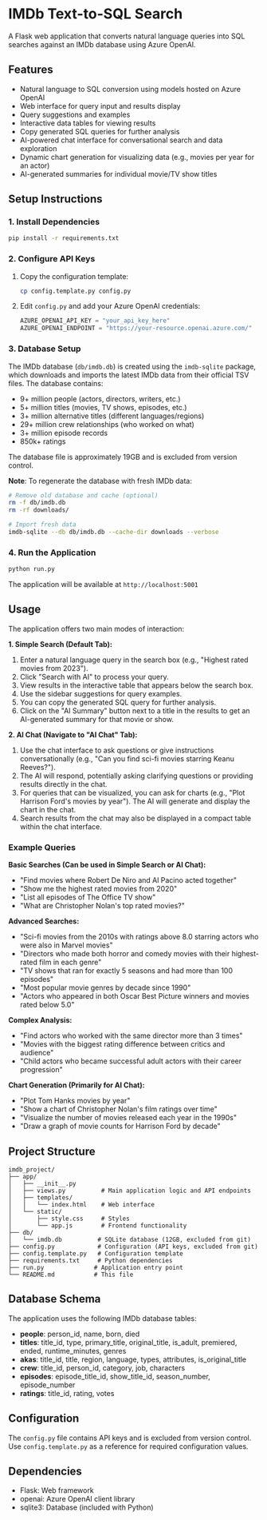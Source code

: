# IMDb Text-to-SQL Search

A Flask web application that converts natural language queries into SQL searches against an IMDb database using Azure OpenAI.

## Features

- Natural language to SQL conversion using models hosted on Azure OpenAI
- Web interface for query input and results display
- Query suggestions and examples
- Interactive data tables for viewing results
- Copy generated SQL queries for further analysis
- AI-powered chat interface for conversational search and data exploration
- Dynamic chart generation for visualizing data (e.g., movies per year for an actor)
- AI-generated summaries for individual movie/TV show titles

## Setup Instructions

### 1. Install Dependencies

```bash
pip install -r requirements.txt
```

### 2. Configure API Keys

1. Copy the configuration template:
   ```bash
   cp config.template.py config.py
   ```

2. Edit `config.py` and add your Azure OpenAI credentials:
   ```python
   AZURE_OPENAI_API_KEY = "your_api_key_here"
   AZURE_OPENAI_ENDPOINT = "https://your-resource.openai.azure.com/"
   ```

### 3. Database Setup

The IMDb database (`db/imdb.db`) is created using the `imdb-sqlite` package, which downloads and imports the latest IMDb data from their official TSV files. The database contains:

- 9+ million people (actors, directors, writers, etc.)
- 5+ million titles (movies, TV shows, episodes, etc.)  
- 3+ million alternative titles (different languages/regions)
- 29+ million crew relationships (who worked on what)
- 3+ million episode records
- 850k+ ratings

The database file is approximately 19GB and is excluded from version control.

**Note**: To regenerate the database with fresh IMDb data:
```bash
# Remove old database and cache (optional)
rm -f db/imdb.db
rm -rf downloads/

# Import fresh data
imdb-sqlite --db db/imdb.db --cache-dir downloads --verbose
```

### 4. Run the Application

```bash
python run.py
```

The application will be available at `http://localhost:5001`

## Usage

The application offers two main modes of interaction:

**1. Simple Search (Default Tab):**
   1. Enter a natural language query in the search box (e.g., "Highest rated movies from 2023").
   2. Click "Search with AI" to process your query.
   3. View results in the interactive table that appears below the search box.
   4. Use the sidebar suggestions for query examples.
   5. You can copy the generated SQL query for further analysis.
   6. Click on the "AI Summary" button next to a title in the results to get an AI-generated summary for that movie or show.

**2. AI Chat (Navigate to "AI Chat" Tab):**
   1. Use the chat interface to ask questions or give instructions conversationally (e.g., "Can you find sci-fi movies starring Keanu Reeves?").
   2. The AI will respond, potentially asking clarifying questions or providing results directly in the chat.
   3. For queries that can be visualized, you can ask for charts (e.g., "Plot Harrison Ford's movies by year"). The AI will generate and display the chart in the chat.
   4. Search results from the chat may also be displayed in a compact table within the chat interface.

### Example Queries

**Basic Searches (Can be used in Simple Search or AI Chat):**
- "Find movies where Robert De Niro and Al Pacino acted together"
- "Show me the highest rated movies from 2020"
- "List all episodes of The Office TV show"
- "What are Christopher Nolan's top rated movies?"

**Advanced Searches:**
- "Sci-fi movies from the 2010s with ratings above 8.0 starring actors who were also in Marvel movies"
- "Directors who made both horror and comedy movies with their highest-rated film in each genre"
- "TV shows that ran for exactly 5 seasons and had more than 100 episodes"
- "Most popular movie genres by decade since 1990"
- "Actors who appeared in both Oscar Best Picture winners and movies rated below 5.0"

**Complex Analysis:**
- "Find actors who worked with the same director more than 3 times"
- "Movies with the biggest rating difference between critics and audience"
- "Child actors who became successful adult actors with their career progression"

**Chart Generation (Primarily for AI Chat):**
- "Plot Tom Hanks movies by year"
- "Show a chart of Christopher Nolan's film ratings over time"
- "Visualize the number of movies released each year in the 1990s"
- "Draw a graph of movie counts for Harrison Ford by decade"

## Project Structure

```
imdb_project/
├── app/
│   ├── __init__.py
│   ├── views.py          # Main application logic and API endpoints
│   ├── templates/
│   │   └── index.html    # Web interface
│   └── static/
│       ├── style.css     # Styles
│       └── app.js        # Frontend functionality
├── db/
│   └── imdb.db          # SQLite database (12GB, excluded from git)
├── config.py            # Configuration (API keys, excluded from git)
├── config.template.py   # Configuration template
├── requirements.txt     # Python dependencies
├── run.py              # Application entry point
└── README.md           # This file
```

## Database Schema

The application uses the following IMDb database tables:

- **people**: person_id, name, born, died
- **titles**: title_id, type, primary_title, original_title, is_adult, premiered, ended, runtime_minutes, genres
- **akas**: title_id, title, region, language, types, attributes, is_original_title
- **crew**: title_id, person_id, category, job, characters
- **episodes**: episode_title_id, show_title_id, season_number, episode_number
- **ratings**: title_id, rating, votes

## Configuration

The `config.py` file contains API keys and is excluded from version control. Use `config.template.py` as a reference for required configuration values.

## Dependencies

- Flask: Web framework
- openai: Azure OpenAI client library
- sqlite3: Database (included with Python)
